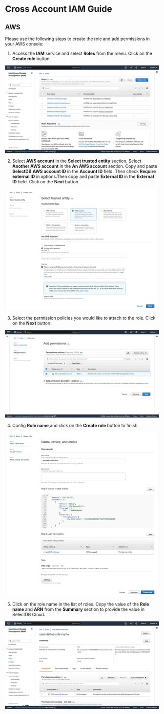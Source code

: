 # Cross Account IAM Guide

## AWS

Please use the following steps to create the role and add permissions in your AWS console:

1. Access the **IAM** service and select **Roles** from the menu. Click on the **Create role** button.

![](./assets/boxcnCUlVheFLRhwJbGKLquD1hf.png)

2. Select **AWS account** in the **Select trusted entity** section. Select **Another AWS account** in the **An AWS account** section. Copy and paste **SelectDB** **AWS account ID** in the **Account ID** field. Then check **Require external ID** in options.Then copy and paste **External ID** in the **External ID** field. Click on the **Next** button.

![](./assets/boxcnOJJBhxUQWKm3tCXpyk7Fle.png)

3. Select the permission policies you would like to attach to the role. Click on the **Next** button.

![](./assets/boxcnzSAPTfilOCJ5MHJPbeqDDd.png)



4. Config **Role name**,and click on the **Create role** button to finish.

![](./assets/boxcnS5VjSmqSIwaKVgjydaReOg.png)

5. Click on the role name in the list of roles. Copy the value of the **Role name** and **ARN** from the **Summary** section to provide the value in SelectDB Cloud. 

![](./assets/boxcn9y4njt5vvJCDWCu40UItRg.png)


